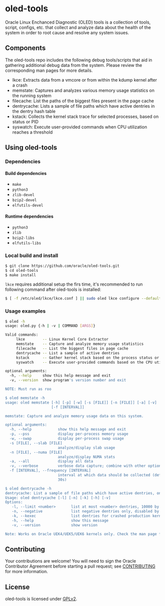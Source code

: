 # oled-tools

Oracle Linux Enchanced Diagnostic (OLED) tools is a collection of tools,
script, configs, etc. that collect and analyze data about the health of the
system in order to root cause and resolve any system issues.

## Components

The oled-tools repo includes the following debug tools/scripts that aid in
gathering additional debug data from the system. Please review the
corresponding man pages for more details.

- lkce: Extracts data from a vmcore or from within the kdump kernel after a
  crash
- memstate: Captures and analyzes various memory usage statistics on the
  running system
- filecache: List the paths of the biggest files present in the page cache
- dentrycache: Lists a sample of file paths which have active dentries in the
  dentry hash table
- kstack: Collects the kernel stack trace for selected processes, based on
  status or PID
- syswatch: Execute user-provided commands when CPU utilization reaches a
  threshold

## Using oled-tools

### Dependencies

#### Build dependencies

- `make`
- `python3`
- `zlib-devel`
- `bzip2-devel`
- `elfutils-devel`

#### Runtime dependencies

- `python3`
- `zlib`
- `bzip2-libs`
- `elfutils-libs`

### Local build and install

```bash
$ git clone https://github.com/oracle/oled-tools.git
$ cd oled-tools
$ make install
```

`lkce` requires additional setup the firs time, it's recommended to run
following command after oled-tools is installed:

```bash
$ [ -f /etc/oled/lkce/lkce.conf ] || sudo oled lkce configure --default
```

### Usage examples

```bash
$ oled -h
usage: oled.py {-h | -v | COMMAND [ARGS]}

Valid commands:
     lkce        -- Linux Kernel Core Extractor
     memstate    -- Capture and analyze memory usage statistics
     filecache   -- List the biggest files in page cache
     dentrycache -- List a sample of active dentries
     kstack      -- Gather kernel stack based on the process status or PID
     syswatch    -- Execute user-provided commands based on the CPU utilization

optional arguments:
  -h, --help     show this help message and exit
  -v, --version  show program's version number and exit

NOTE: Must run as roo

$ oled memstate -h
usage: oled memstate [-h] [-p] [-w] [-s [FILE]] [-n [FILE]] [-a] [-v]
                     [-f [INTERVAL]]

memstate: Capture and analyze memory usage data on this system.

optional arguments:
  -h, --help            show this help message and exit
  -p, --pss             display per-process memory usage
  -w, --swap            display per-process swap usage
  -s [FILE], --slab [FILE]
                        analyze/display slab usage
  -n [FILE], --numa [FILE]
                        analyze/display NUMA stats
  -a, --all             display all data
  -v, --verbose         verbose data capture; combine with other options
  -f [INTERVAL], --frequency [INTERVAL]
                        interval at which data should be collected (default:
                        30s)

$ oled dentrycache -h
dentrycache: List a sample of file paths which have active dentries, on this system.
Usage: oled dentrycache [-l] [-n] [-k] [-h] [-v]
Options:
   -l, --limit <number>       list at most <number> dentries, 10000 by default
   -n, --negative             list negative dentries only, disabled by default
   -k, --kexec                list dentries for crashed production kernel
   -h, --help                 show this message
   -v, --version              show version

Note: Works on Oracle UEK4/UEK5/UEK6 kernels only. Check the man page for more information.
```

## Contributing

Your contributions are welcome! You will need to sign the Oracle Contributor
Agreement before starting a pull request; see [CONTRIBUTING](CONTRIBUTING.md)
for more information.

## License

oled-tools is licensed under [GPLv2](LICENSE.txt).
